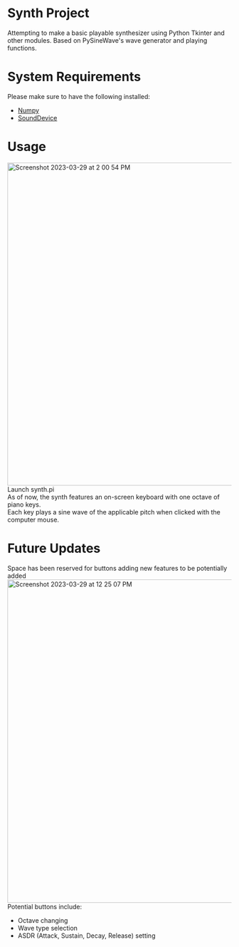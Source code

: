 # Synth Project
Attempting to make a basic playable synthesizer using Python Tkinter and other modules.
Based on PySineWave's wave generator and playing functions.

# System Requirements
Please make sure to have the following installed:
* [Numpy](https://numpy.org/install/)
* [SoundDevice](https://python-sounddevice.readthedocs.io/en/0.4.6/installation.html)

# Usage
<img width="725" alt="Screenshot 2023-03-29 at 2 00 54 PM" src="https://user-images.githubusercontent.com/123264102/228667180-4a6b68ea-4946-46e0-8ba6-4fef47386252.png">
Launch synth.pi<br>
As of now, the synth features an on-screen keyboard with one octave of piano keys.<br>
Each key plays a sine wave of the applicable pitch when clicked with the computer mouse.


# Future Updates
Space has been reserved for buttons adding new features to be potentially added
<img width="726" alt="Screenshot 2023-03-29 at 12 25 07 PM" src="https://user-images.githubusercontent.com/123264102/228648751-3a48480e-44b3-4313-b5e0-d6a971c7162c.png"><br>
Potential buttons include:
* Octave changing
* Wave type selection
* ASDR (Attack, Sustain, Decay, Release) setting
